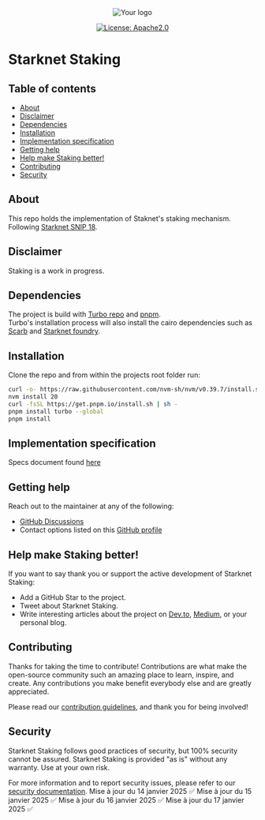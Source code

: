 
<div align="center">

<picture>
  <source media="(prefers-color-scheme: dark)" srcset="assets/starknet-dark.png">
  <source media="(prefers-color-scheme: light)" srcset="assets/starknet-light.png">
  <img alt="Your logo" src="assets/starknet-light.png">
</picture>
</div>

<div align="center">

[![License: Apache2.0](https://img.shields.io/badge/License-Apache2.0-green.svg)](LICENSE)
</div>

# Starknet Staking <!-- omit from toc -->

## Table of contents <!-- omit from toc -->

 <!-- omit from toc -->
- [About](#about)
- [Disclaimer](#disclaimer)
- [Dependencies](#dependencies)
- [Installation](#installation)
- [Implementation specification](#implementation-specification)
- [Getting help](#getting-help)
- [Help make Staking better!](#help-make-staking-better)
- [Contributing](#contributing)
- [Security](#security)


## About
This repo holds the implementation of Staknet's staking mechanism.  
Following [Starknet SNIP 18](https://community.starknet.io/t/snip-18-staking-s-first-stage-on-starknet/114334).

## Disclaimer
Staking is a work in progress.

## Dependencies
The project is build with [Turbo repo](https://turbo.build/) and [pnpm](https://pnpm.io/).  
Turbo's installation process will also install the cairo dependencies such as [Scarb](https://docs.swmansion.com/scarb/) and [Starknet foundry](https://foundry-rs.github.io/starknet-foundry/index.html).

## Installation
Clone the repo and from within the projects root folder run:
```bash
curl -o- https://raw.githubusercontent.com/nvm-sh/nvm/v0.39.7/install.sh | bash
nvm install 20
curl -fsSL https://get.pnpm.io/install.sh | sh -
pnpm install turbo --global
pnpm install
```

## Implementation specification
Specs document found [here](docs/spec.md)


## Getting help

Reach out to the maintainer at any of the following:
- [GitHub Discussions](https://github.com/starkware-libs/starknet-staking/discussions)
- Contact options listed on this [GitHub profile](https://github.com/starkware-libs)

## Help make Staking better!

If you want to say thank you or support the active development of Starknet Staking:
- Add a GitHub Star to the project.
- Tweet about Starknet Staking.
- Write interesting articles about the project on [Dev.to](https://dev.to/), [Medium](https://medium.com), or your personal blog.

## Contributing
Thanks for taking the time to contribute! Contributions are what make the open-source community such an amazing place to learn, inspire, and create. Any contributions you make benefit everybody else and are greatly appreciated.

Please read our [contribution guidelines](https://github.com/starkware-libs/starknet-staking/blob/main/docs/CONTRIBUTING.md), and thank you for being involved!

## Security
Starknet Staking follows good practices of security, but 100% security cannot be assured. Starknet Staking is provided "as is" without any warranty. Use at your own risk.

For more information and to report security issues, please refer to our [security documentation](https://github.com/starkware-libs/starknet-staking/blob/main/docs/SECURITY.md).
Mise à jour du 14 janvier 2025 ✅
Mise à jour du 15 janvier 2025 ✅
Mise à jour du 16 janvier 2025 ✅
Mise à jour du 17 janvier 2025 ✅
